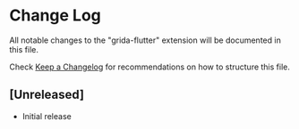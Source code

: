 # Change Log

All notable changes to the "grida-flutter" extension will be documented in this file.

Check [Keep a Changelog](http://keepachangelog.com/) for recommendations on how to structure this file.

## [Unreleased]

- Initial release